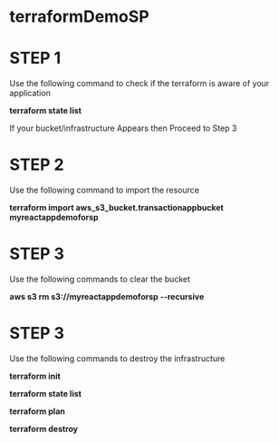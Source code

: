 # terraformDemoSP
# STEP 1 
Use the following command to check if the terraform is aware of your application


**terraform state list**

 If your bucket/infrastructure Appears then Proceed to Step 3

 # STEP 2 
Use the following command to import the resource 

**terraform import aws_s3_bucket.transactionappbucket myreactappdemoforsp**

  # STEP 3
  Use the following commands to clear the bucket
  
  **aws s3 rm s3://myreactappdemoforsp --recursive**

  # STEP 3
  Use the following commands to destroy the infrastructure

  **terraform init**
  
  **terraform state list**
  
  **terraform plan** 
  
  **terraform destroy**
